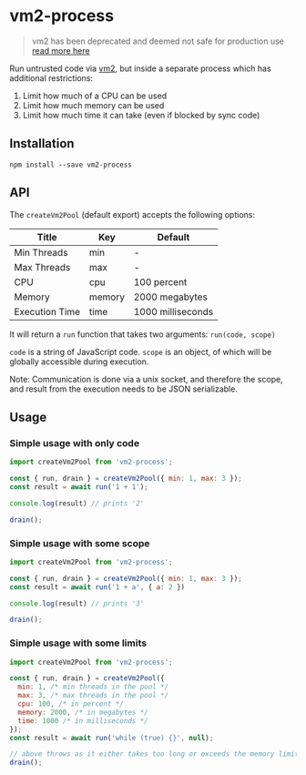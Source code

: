 # vm2-process

> vm2 has been deprecated and deemed not safe for production use
> [read more here](https://github.com/patriksimek/vm2?tab=readme-ov-file#%EF%B8%8F-project-discontinued-%EF%B8%8F)

Run untrusted code via [vm2](https://github.com/patriksimek/vm2), but inside a separate process which has additional restrictions:
1. Limit how much of a CPU can be used
2. Limit how much memory can be used
3. Limit how much time it can take (even if blocked by sync code)

## Installation

```
npm install --save vm2-process
```

## API
The `createVm2Pool` (default export) accepts the following options:

| Title          | Key    | Default           |
|----------------|--------|-------------------|
| Min Threads    | min    | -                 |
| Max Threads    | max    | -                 |
| CPU            | cpu    | 100 percent       |
| Memory         | memory | 2000 megabytes    |
| Execution Time | time   | 1000 milliseconds |

It will return a `run` function that takes two arguments: `run(code, scope)`

`code` is a string of JavaScript code.
`scope` is an object, of which will be globally accessible during execution.

Note: Communication is done via a unix socket, and therefore the scope,
and result from the execution needs to be JSON serializable.

## Usage

### Simple usage with only code
```javascript
import createVm2Pool from 'vm2-process';

const { run, drain } = createVm2Pool({ min: 1, max: 3 });
const result = await run('1 + 1');

console.log(result) // prints '2'

drain();
```

### Simple usage with some scope
```javascript
import createVm2Pool from 'vm2-process';

const { run, drain } = createVm2Pool({ min: 1, max: 3 });
const result = await run('1 + a', { a: 2 })

console.log(result) // prints '3'

drain();
```

### Simple usage with some limits
```javascript
import createVm2Pool from 'vm2-process';

const { run, drain } = createVm2Pool({
  min: 1, /* min threads in the pool */
  max: 3, /* max threads in the pool */
  cpu: 100, /* in percent */
  memory: 2000, /* in megabytes */
  time: 1000 /* in milliseconds */
});
const result = await run('while (true) {}', null);

// above throws as it either takes too long or exceeds the memory limit
drain();
```

